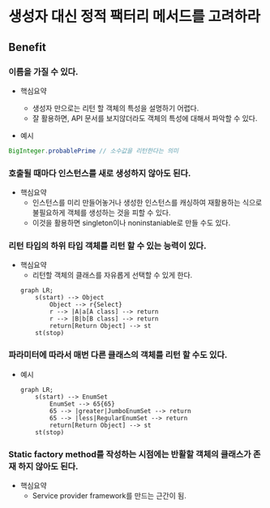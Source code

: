 # 생성자 대신 정적 팩터리 메서드를 고려하라
## Benefit
### 이름을 가질 수 있다.
* 핵심요약
    * 생성자 만으로는 리턴 할 객체의 특성을 설명하기 어렵다.
    * 잘 활용하면, API 문서를 보지않더라도 객체의 특성에 대해서 파악할 수 있다.

* 예시
```java
BigInteger.probablePrime // 소수값을 리턴한다는 의미
```

### 호출될 때마다 인스턴스를 새로 생성하지 않아도 된다.
* 핵심요약
    * 인스턴스를 미리 만들어놓거나 생성한 인스턴스를 캐싱하여 재활용하는 식으로 불필요하게 객체를 생성하는 것을 피할 수 있다.
    * 이것을 활용하면 singleton이나 noninstaniable로 만들 수도 있다.

### 리턴 타입의 하위 타입 객체를 리턴 할 수 있는 능력이 있다.
* 핵심요약
    * 리턴할 객체의 클래스를 자유롭게 선택할 수 있게 한다.
    ```mermaid
    graph LR;
        s(start) --> Object
            Object --> r{Select}
            r --> |A|a[A class] --> return
            r --> |B|b[B class] --> return
            return[Return Object] --> st
        st(stop)
    ```

### 파라미터에 따라서 매번 다른 클래스의 객체를 리턴 할 수도 있다.
* 예시
    ```mermaid
    graph LR;
        s(start) --> EnumSet
            EnumSet --> 65{65}
            65 --> |greater|JumboEnumSet --> return
            65 --> |less|RegularEnumSet --> return
            return[Return Object] --> st
        st(stop)
    ```

### Static factory method를 작성하는 시점에는 반활할 객체의 클래스가 존재 하지 않아도 된다.
* 핵심요약
    * Service provider framework를 만드는 근간이 됨.
    > 
